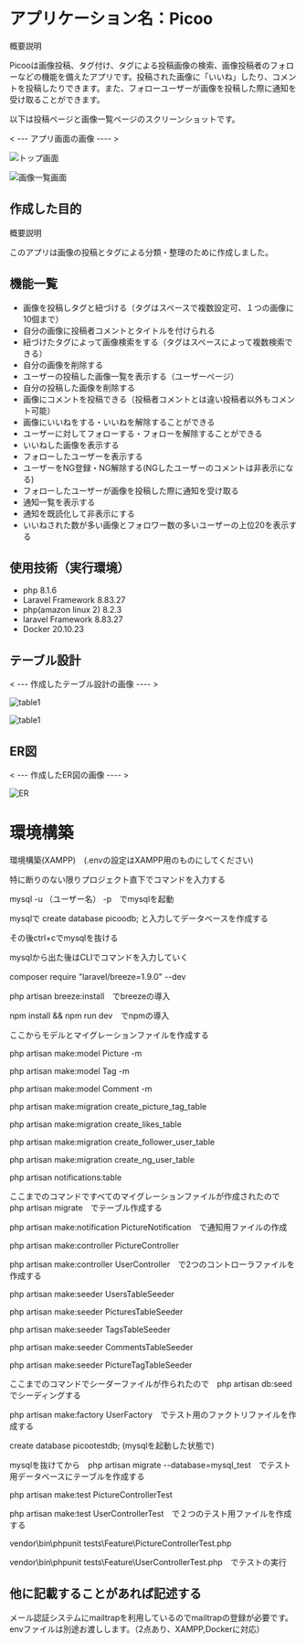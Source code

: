 # アプリケーション名：Picoo

概要説明

Picooは画像投稿、タグ付け、タグによる投稿画像の検索、画像投稿者のフォローなどの機能を備えたアプリです。投稿された画像に「いいね」したり、コメントを投稿したりできます。また、フォローユーザーが画像を投稿した際に通知を受け取ることができます。

以下は投稿ページと画像一覧ページのスクリーンショットです。

< --- アプリ画面の画像 ---- >

![トップ画面](top.png)

![画像一覧画面](pictures.png)


## 作成した目的

概要説明

このアプリは画像の投稿とタグによる分類・整理のために作成しました。


## 機能一覧

- 画像を投稿しタグと紐づける（タグはスペースで複数設定可、１つの画像に10個まで）
- 自分の画像に投稿者コメントとタイトルを付けられる
- 紐づけたタグによって画像検索をする（タグはスペースによって複数検索できる）
- 自分の画像を削除する
- ユーザーの投稿した画像一覧を表示する（ユーザーページ）
- 自分の投稿した画像を削除する
- 画像にコメントを投稿できる（投稿者コメントとは違い投稿者以外もコメント可能）
- 画像にいいねをする・いいねを解除することができる
- ユーザーに対してフォローする・フォローを解除することができる
- いいねした画像を表示する
- フォローしたユーザーを表示する
- ユーザーをNG登録・NG解除する(NGしたユーザーのコメントは非表示になる)
- フォローしたユーザーが画像を投稿した際に通知を受け取る
- 通知一覧を表示する
- 通知を既読化して非表示にする
- いいねされた数が多い画像とフォロワー数の多いユーザーの上位20を表示する


## 使用技術（実行環境）

- php 8.1.6
- Laravel Framework 8.83.27
- php(amazon linux 2) 8.2.3
- laravel Framework 8.83.27
- Docker 20.10.23


## テーブル設計
< --- 作成したテーブル設計の画像 ---- >

![table1](table1.png)

![table1](table2.png)


## ER図
< --- 作成したER図の画像 ---- >

![ER](er.drawio.png)


# 環境構築

環境構築(XAMPP)　(.envの設定はXAMPP用のものにしてください)

特に断りのない限りプロジェクト直下でコマンドを入力する

mysql -u （ユーザー名） -p　でmysqlを起動

mysqlで create database picoodb; と入力してデータベースを作成する

その後ctrl+cでmysqlを抜ける

mysqlから出た後はCLIでコマンドを入力していく


composer require "laravel/breeze=1.9.0" --dev　

php artisan breeze:install　でbreezeの導入

npm install && npm run dev　でnpmの導入


ここからモデルとマイグレーションファイルを作成する

php artisan make:model Picture -m

php artisan make:model Tag -m

php artisan make:model Comment -m

php artisan make:migration create_picture_tag_table

php artisan make:migration create_likes_table 

php artisan make:migration create_follower_user_table

php artisan make:migration create_ng_user_table

php artisan notifications:table

ここまでのコマンドですべてのマイグレーションファイルが作成されたので　php artisan migrate　でテーブル作成する


php artisan make:notification PictureNotification　で通知用ファイルの作成


php artisan make:controller PictureController

php artisan make:controller UserController　で2つのコントローラファイルを作成する


php artisan make:seeder UsersTableSeeder

php artisan make:seeder PicturesTableSeeder

php artisan make:seeder TagsTableSeeder

php artisan make:seeder CommentsTableSeeder

php artisan make:seeder PictureTagTableSeeder

ここまでのコマンドでシーダーファイルが作られたので　php artisan db:seed　でシーディングする


php artisan make:factory UserFactory　でテスト用のファクトリファイルを作成する


create database picootestdb; (mysqlを起動した状態で)

mysqlを抜けてから　php artisan migrate --database=mysql_test　でテスト用データベースにテーブルを作成する

php artisan make:test PictureControllerTest

php artisan make:test UserControllerTest　で２つのテスト用ファイルを作成する

vendor\bin\phpunit tests\Feature\PictureControllerTest.php

vendor\bin\phpunit tests\Feature\UserControllerTest.php　でテストの実行


## 他に記載することがあれば記述する
メール認証システムにmailtrapを利用しているのでmailtrapの登録が必要です。
envファイルは別途お渡しします。（2点あり、XAMPP,Dockerに対応）